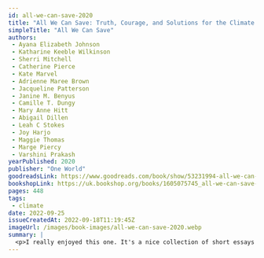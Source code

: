 ```yaml
---
id: all-we-can-save-2020
title: "All We Can Save: Truth, Courage, and Solutions for the Climate Crisis"
simpleTitle: "All We Can Save"
authors: 
 - Ayana Elizabeth Johnson 
 - Katharine Keeble Wilkinson 
 - Sherri Mitchell 
 - Catherine Pierce 
 - Kate Marvel 
 - Adrienne Maree Brown 
 - Jacqueline Patterson 
 - Janine M. Benyus 
 - Camille T. Dungy 
 - Mary Anne Hitt 
 - Abigail Dillen 
 - Leah C Stokes 
 - Joy Harjo 
 - Maggie Thomas 
 - Marge Piercy 
 - Varshini Prakash
yearPublished: 2020
publisher: "One World"
goodreadsLink: https://www.goodreads.com/book/show/53231994-all-we-can-save
bookshopLink: https://uk.bookshop.org/books/1605075745_all-we-can-save-truth-courage-and-solutions-for-the-climate-crisis/9780593237083
pages: 448
tags: 
 - climate
date: 2022-09-25
issueCreatedAt: 2022-09-18T11:19:45Z
imageUrl: /images/book-images/all-we-can-save-2020.webp
summary: | 
  <p>I really enjoyed this one. It's a nice collection of short essays and writings on people motivated to work on the climate (and associated) crises; and it's inspiring to see so many people interacting so thoughtfully. Definitely recommend.</p>
---
```


